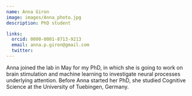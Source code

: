 ```yaml
---
name: Anna Giron
image: images/Anna_photo.jpg
description: PhD student

links:
  orcid: 0000-0001-8713-9213
  email: anna.p.giron@gmail.com
  twitter: 
---
```


Anna joined the lab in May for my PhD, in which she is going to work on brain stimulation and machine learning to investigate neural processes underlying attention. Before Anna started her PhD, she studied Cognitive Science at the University of Tuebingen, Germany.
